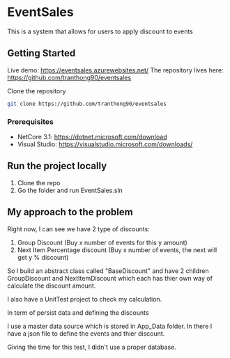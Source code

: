 ﻿# EventSales

This is a system that allows for users to apply discount to events

## Getting Started

Live demo: https://eventsales.azurewebsites.net/
The repository lives here: <https://github.com/tranthong90/eventsales>

Clone the repository

```bash
git clone https://github.com/tranthong90/eventsales
```

### Prerequisites

* NetCore 3.1:         <https://dotnet.microsoft.com/download>
* Visual Studio:       <https://visualstudio.microsoft.com/downloads/>

## Run the project locally

1. Clone the repo
2. Go the folder and run EventSales.sln

## My approach to the problem

Right now, I can see we have 2 type of discounts:

1. Group Discount (Buy x number of events for this y amount)
2. Next Item Percentage discount (Buy x number of events, the next will get y % discount)

So I build an abstract class called "BaseDiscount" and have 2 children GroupDiscount and NextItemDiscount which each has thier own way of calculate the discount amount.

I also have a UnitTest project to check my calculation.


In term of persist data and defining the discounts

I use a master data source which is stored in App_Data folder.
In there I have a json file to define the events and thier discount.

Giving the time for this test, I didn't use a proper database.
